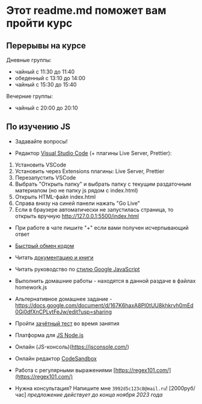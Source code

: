 # Этот **readme.md** поможет вам пройти курс 

## Перерывы на курсе

Дневные группы:
- чайный с 11:30 до 11:40
- обеденный с 13:10 до 14:00
- чайный с 15:30 до 15:40

Вечерние группы:
- чайный с 20:00 до 20:10

## По изучению JS

- Задавайте вопросы!

- Редактор [Visual Studio Code](https://code.visualstudio.com/) (+ плагины Live Server, Prettier):
1. Установить VSCode
2. Установить через Extensions плагины: Live Server, Prettier
3. Перезапустить VSCode
5. Выбрать "Открыть папку" и выбрать папку с текущим раздаточным материалом (но не папку js рядом с index.html)
6. Открыть HTML-файл index.html
7. Справа внизу на синей панели нажать "Go Live"
8. Если в браузере автоматически не запустилась страница, то открыть вручную http://127.0.0.1:5500/index.html

- При работе в чате пишите "+" если вами получен исчерпывающий ответ
- [Быстрый обмен кодом](https://interview.cups.online/live-coding/?room=b8694b74-6826-42ae-bb98-2c4538bbe137)
- Читать [документацию и книги](https://tarasov.pro/read-js.html)
- Читать руководство по [стилю Google JavaScript](https://google.github.io/styleguide/jsguide.html)

- Выполнить домашние работы - находятся в данной раздаче в файлах homework.js
- Альтернативное домашнее задание - https://docs.google.com/document/d/167K6haxA8PI0tUU8khkrvh0mEd0Gj0dfXnCPLytFeJw/edit?usp=sharing

- Пройти [зачётный тест](https://forms.gle/Fo5rrKrZCKrV2Y3cA) во время занятия

- Платформа для [JS Node.js](https://nodejs.org/)
- Онлайн (JS-консоль)(https://jsconsole.com/)
- Онлайн редактор [CodeSandbox](https://codesandbox.io/)
- Работа с регулярными выражениями [https://regex101.com/](https://regex101.com/)

- Нужна консультация? Напишите мне ``3992d5c123c8@mail.ru``! [2000руб/час] *предложение действует до конца ноября 2023 года*